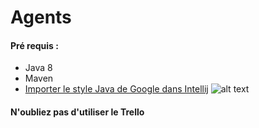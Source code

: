 # Agents


#### Pré requis :

* Java 8
* Maven
* [Importer le style Java de Google dans Intellij](https://github.com/google/styleguide/blob/gh-pages/intellij-java-google-style.xml)
![alt text](https://i.imgur.com/HFowHuY.png "Import style")

#### N'oubliez pas d'utiliser le Trello
